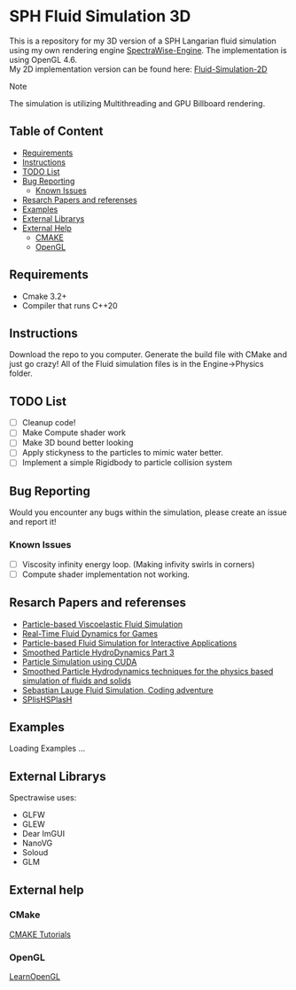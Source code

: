 # SPH Fluid Simulation 3D
This is a repository for my 3D version of a SPH Langarian fluid simulation using my own rendering engine [SpectraWise-Engine](https://github.com/Allkams/SpectraWise-Engine). The implementation is using OpenGL 4.6.  
My 2D implementation version can be found here: [Fluid-Simulation-2D](https://github.com/Allkams/Fluid-Simulation-2D)  
  
> [!NOTE]
> The simulation is utilizing Multithreading and GPU Billboard rendering.

## Table of Content
- [Requirements](#requirements)
- [Instructions](#instructions)
- [TODO List](#todo-list)
- [Bug Reporting](#bug-reporting)
    - [Known Issues](#known-issues)
- [Resarch Papers and referenses](#resarch-papers-and-referenses)
- [Examples](#examples)
- [External Librarys](#external-librarys)
- [External Help](#external-librarys)
    - [CMAKE](#cmake)
    - [OpenGL](#opengl) 

## Requirements
- Cmake 3.2+
- Compiler that runs C++20

## Instructions
Download the repo to you computer. Generate the build file with CMake and just go crazy!
All of the Fluid simulation files is in the Engine->Physics folder.

## TODO List
- [ ] Cleanup code!
- [ ] Make Compute shader work
- [ ] Make 3D bound better looking
- [ ] Apply stickyness to the particles to mimic water better.
- [ ] Implement a simple Rigidbody to particle collision system

## Bug Reporting  
Would you encounter any bugs within the simulation, please create an issue and report it!  

### Known Issues
 - [ ] Viscosity infinity energy loop. (Making infivity swirls in corners)
 - [ ] Compute shader implementation not working.

## Resarch Papers and referenses  
 - [Particle-based Viscoelastic Fluid Simulation](http://www.ligum.umontreal.ca/Clavet-2005-PVFS/pvfs.pdf)
 - [Real-Time Fluid Dynamics for Games](http://graphics.cs.cmu.edu/nsp/course/15-464/Fall09/papers/StamFluidforGames.pdf)
 - [Particle-based Fluid Simulation for Interactive Applications](https://matthias-research.github.io/pages/publications/sca03.pdf)
 - [Smoothed Particle HydroDynamics Part 3](https://arxiv.org/pdf/1007.1245.pdf)
 - [Particle Simulation using CUDA](https://web.archive.org/web/20140725014123/https://docs.nvidia.com/cuda/samples/5_Simulations/particles/doc/particles.pdf)
 - [Smoothed Particle Hydrodynamics techniques for the physics based simulation of fluids and solids](https://sph-tutorial.physics-simulation.org/pdf/SPH_Tutorial.pdf)
 - [Sebastian Lauge Fluid Simulation, Coding adventure](https://www.youtube.com/watch?v=rSKMYc1CQHE)
 - [SPlisHSPlasH](https://github.com/InteractiveComputerGraphics/SPlisHSPlasH)

## Examples
Loading Examples ... 

## External Librarys
Spectrawise uses:
- GLFW
- GLEW
- Dear ImGUI
- NanoVG
- Soloud
- GLM
<!--## Contribution
Maybe add 

-->
## External help
### CMake
[CMAKE Tutorials](https://cmake.org/cmake/help/latest/guide/tutorial/index.html)

### OpenGL
[LearnOpenGL](https://learnopengl.com/)
